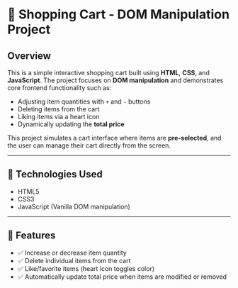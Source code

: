 # 🛒 Shopping Cart - DOM Manipulation Project

## Overview

This is a simple interactive shopping cart built using **HTML**, **CSS**, and **JavaScript**. The project focuses on **DOM manipulation** and demonstrates core frontend functionality such as:

- Adjusting item quantities with `+` and `-` buttons
- Deleting items from the cart
- Liking items via a heart icon
- Dynamically updating the **total price**

This project simulates a cart interface where items are **pre-selected**, and the user can manage their cart directly from the screen.

---

## 🧰 Technologies Used

- HTML5
- CSS3
- JavaScript (Vanilla DOM manipulation)

---

## 🎯 Features

- ✅ Increase or decrease item quantity
- ✅ Delete individual items from the cart
- ✅ Like/favorite items (heart icon toggles color)
- ✅ Automatically update total price when items are modified or removed